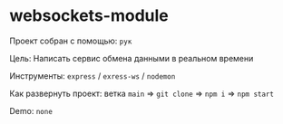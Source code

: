 # websockets-module

Проект собран с помощью: `рук`

Цель: Написать сервис обмена данными в реальном времени

Инструменты: `express` / `exress-ws` / `nodemon`

Как развернуть проект:
ветка `main` => `git clone` => `npm i` => `npm start`

Demo: `none`
